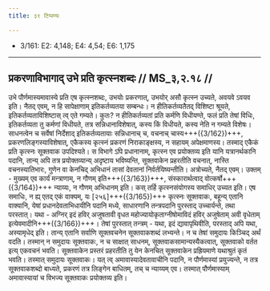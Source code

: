 ```yaml
---
title: ३९ टिप्पण्यः

---
```

- 3/161: E2: 4,148; E4: 4,54; E6: 1,175

____________________________________________


## प्रकरणाविभागाद् उभे प्रति कृत्स्नशब्दः // MS_३,२.१८ //

उभे पौर्णमास्यमावास्ये प्रति एष कृत्स्नशब्दः, उभयोः प्रकरणात्, उभयोर् असौ कृत्स्न उच्यते, अवयवे ऽवयव इति।
नैतद् एवम्, न हि सापेक्षाणाम् इतिकर्तव्यतया सम्बन्धः। न हीतिकर्तव्यतैतद् विशिष्टा श्रूयते, इतिकर्तव्यताविशिष्टास् त्व् एते गम्यते। कुतः? न हीतिकर्तव्यतां प्रति कर्मणि विधीयण्ते, फलं प्रति तेषां विधिः, इतिकर्तव्यता तु कर्मणां विधीयते, तत्र सन्निधानाविशेषात्, कस्य किं विधीयते, कस्य नेति न गम्यते विशेषः। साधनत्वेन च सर्वेषां निर्देशाद् इतिकर्तव्यतायाः सन्निधानाच् च, वचनाच् चास्य+++({3/162})+++, प्रकरणलिङ्गस्याविशेषात्, एकैकस्य कृत्स्नं प्रकरणं निराकाङ्क्षस्य, न सहायम् अपेक्षमाणस्य। तस्माद् एकैकं प्रति कृत्स्नः सूक्तवाक उपदिश्यते। स विभागे ऽपि प्रधानानाम्, कृत्स्न एव प्रयोक्तव्य इति यानि यत्रानर्थकानि पदानि, तान्य् अपि तत्र प्रयोक्तव्यान्य् अदृष्टाय भविष्यन्ति, सूक्तवाकेन प्रहरतीति वचनात्, नास्ति वचनस्यातिभारः, गुणेन वा केनचिद् अभिधानं तासां देवतानां निर्वर्तयिष्यन्तीति।
अत्रोच्यते, नैतद् एवम्। उक्तम् - मुख्यम् एव कार्यं मन्त्राणाम्, न गौणम् इति+++({3/163})+++, संस्कारार्थत्वाद् वोत्कर्षो+++({3/164})+++ न्याय्यः, न गौणम् अभिधानम् इति। कस् तर्हि कृत्स्नसंयोगस्य समाधिर् उच्यत इति। एष समाधिः, न ह्य् एतद् एकं वाक्यम्, यः [२५६]+++({3/165})+++ कृत्स्नः सूक्तवाकः, बहून्य् एतानि वाक्यानि, येषां प्रधानदेवताभिधायीनि पदानि मध्ये, साधारणानि तन्त्रपदानि पुरस्ताद् उच्चार्यन्ते, तथा परस्तात्। यथा - अग्निर् इदं हविर् अजुषतावी वृधत महोज्यायोकृताग्नीषोमाविदं हविर् अजुषेताम् अवी वृधेताम् इत्येवमादीनि+++({3/166})+++। तेषां पुरस्तात् तन्त्रम् - यथा, इदं द्यावापृथिवीति, परस्ताद् अपि यथा, अस्यामृधेद् इति। तान्य् एतानि सर्वाणि सूक्तवचनेन सूक्तवाकशब्दं लभ्यन्ते। न च तेषां समुदायः किञ्चिद् अर्थं वदति। तस्मान् न समुदायः सूक्तवाकः, न च साक्षात् साधनम्, सूक्तवाकसामान्यस्यैकत्वात्, सूक्तवाको वर्तत इत्य् एकवचनं भवति। सूक्तवाकेन प्रस्तरं प्रहरतीति तु येन केनचित् सूक्तवाकेन प्रह्रियमाणे यथाश्रुतं कृतं भवति। तस्मात् समुदायः सूक्तवाकः। यत् त्व् अमावास्यादेवतावाचीनि पदानि, न पौर्णमास्यां प्रयुज्यन्ते, न तत्र सूक्तवाकशब्दो बाध्यते, प्रकरणं तत्र लिङ्गेन बाधितम्, तच् च न्याय्यम् एव। तस्मात् पौर्णमास्याम् अमावास्यायां च विभज्य सूक्तवाकः प्रयोक्तव्य इति।
